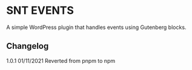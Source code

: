 # SNT EVENTS

A simple WordPress plugin that handles events using Gutenberg blocks.

## Changelog

1.0.1 01/11/2021 Reverted from pnpm to npm
